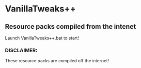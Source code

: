 # VanillaTweaks++
Resource packs compiled from the intenet
--------------------

Launch VanillaTweaks++.bat to start!

### DISCLAIMER:
These resource packs are compiled off the internet!
